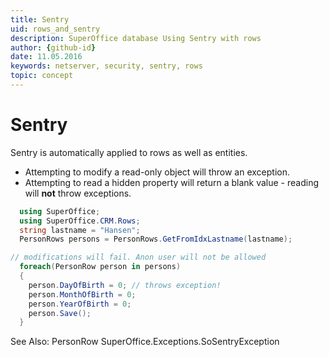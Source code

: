 ```yaml
---
title: Sentry
uid: rows_and_sentry
description: SuperOffice database Using Sentry with rows
author: {github-id}
date: 11.05.2016
keywords: netserver, security, sentry, rows
topic: concept
---
```


# Sentry

Sentry is automatically applied to rows as well as entities.

* Attempting to modify a read-only object will throw an exception.
* Attempting to read a hidden property will return a blank value - reading will **not** throw exceptions.

```csharp
  using SuperOffice;
  using SuperOffice.CRM.Rows;
  string lastname = "Hansen";
  PersonRows persons = PersonRows.GetFromIdxLastname(lastname);

// modifications will fail. Anon user will not be allowed
  foreach(PersonRow person in persons)
  {
    person.DayOfBirth = 0; // throws exception!
    person.MonthOfBirth = 0;
    person.YearOfBirth = 0;
    person.Save();
  }
```

See Also: PersonRow SuperOffice.Exceptions.SoSentryException
